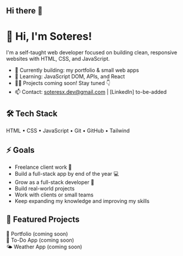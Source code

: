 ## Hi there 👋
# 👋 Hi, I'm Soteres!

I'm a self-taught web developer focused on building clean, responsive websites with HTML, CSS, and JavaScript.

- 🔭 Currently building: my portfolio & small web apps
- 🌱 Learning: JavaScript DOM, APIs, and React
- 👨‍💻 Projects coming soon! Stay tuned 👇
- 📫 Contact: soteresx.dev@gmail.com | [LinkedIn] to-be-added

## 🛠 Tech Stack
HTML • CSS • JavaScript • Git • GitHub • Tailwind

## ⚡ Goals
- Freelance client work 💼  
- Build a full-stack app by end of the year 💻  
- Grow as a full-stack developer 🚀
- Build real-world projects
- Work with clients or small teams
- Keep expanding my knowledge and improving my skills

## 📌 Featured Projects
🔧 Portfolio (coming soon)  
📝 To-Do App (coming soon)  
🌤️ Weather App (coming soon)
